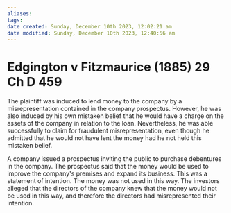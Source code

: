 ```yaml
---
aliases: 
tags: 
date created: Sunday, December 10th 2023, 12:02:21 am
date modified: Sunday, December 10th 2023, 12:40:56 am
---
```


# Edgington v Fitzmaurice (1885) 29 Ch D 459

The plaintiff was induced to lend money to the company by a misrepresentation contained in the company prospectus. However, he was also induced by his own mistaken belief that he would have a charge on the assets of the company in relation to the loan. Nevertheless, he was able successfully to claim for fraudulent misrepresentation, even though he admitted that he would not have lent the money had he not held this mistaken belief.

A company issued a prospectus inviting the public to purchase debentures in the company. The prospectus said that the money would be used to improve the company's premises and expand its business. This was a statement of intention. The money was not used in this way. The investors alleged that the directors of the company knew that the money would not be used in this way, and therefore the directors had misrepresented their intention.
